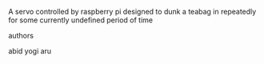 A servo controlled by raspberry pi designed to dunk a teabag in repeatedly for some currently undefined period of time


authors

abid
yogi
aru
